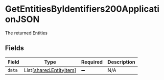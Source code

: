 # GetEntitiesByIdentifiers200ApplicationJSON

The returned Entities


## Fields

| Field                                                        | Type                                                         | Required                                                     | Description                                                  |
| ------------------------------------------------------------ | ------------------------------------------------------------ | ------------------------------------------------------------ | ------------------------------------------------------------ |
| `data`                                                       | List[[shared.EntityItem](../../models/shared/entityitem.md)] | :heavy_minus_sign:                                           | N/A                                                          |